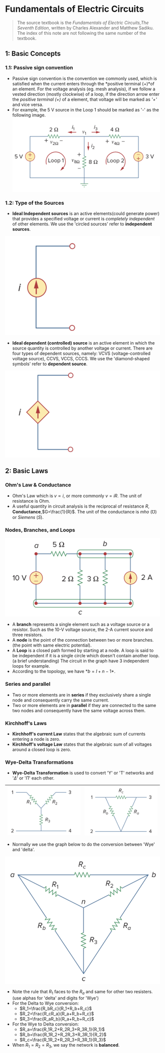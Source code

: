# Fundamentals of Electric Circuits
> The source textbook is the *Fundamentals of Electric Circuits,The Seventh Edition*, written by Charles Alexander and Matthew Sadiku.
> The index of this note are not following the same number of the textbook. 


## 1: Basic Concepts 

### 1.1: Passive sign convention
- Passive sign convention is the convention we commonly used, which is satisfied when the current enters through the *positive terminal (+)*of an element. For the voltage analysis (eg. mesh analysis), if we follow a vested direction (mostly clockwise) of a loop, if the direction arrow enter the *positive terminal (+)* of a element, that voltage will be marked as *'+'* and vice versa.
- For example, the 5 V source in the Loop 1 should be marked as '-' as the following image.
![](image/2022-08-17-18-10-38.png)

### 1.2: Type of the Sources 
- **Ideal Independent sources** is an active elements(could generate power) that provides a specified voltage or current is *completely independent* of other elements. We use the 'circled sources' refer to **independent sources**.

![](image/2022-08-17-18-23-51.png)

- **Ideal dependent (controlled) source** is an active element in which the source quantity is controlled by another voltage or current. There are four types of dependent sources, namely:  VCVS (voltage-controlled voltage source), CCVS, VCCS, CCCS. We use the 'diamond-shaped symbols' refer to **dependent source**.

![](image/2022-08-17-18-30-36.png)

## 2: Basic Laws 

### Ohm's Law & Conductance 

- Ohm's Law which is $v\propto i$, or more commonly $v=iR$. The unit of resistance is Ohm.
- A useful quantity in circuit analysis is the reciprocal of resistance $R$, **Conductance**,$G=\frac{1}{R}$. The unit of the conductance is *mho* ($\mho$) or *Siemens* ($S$).

### Nodes, Branches, and Loops 

![](image/2022-08-18-10-15-52.png)

- A **branch** represents a single element such as a voltage source or a resistor. Such as the 10-V voltage source, the 2-A current source and three resistors.
- A **node** is the point of the connection between two or more branches.(the point with same electric potential).
- A **Loop** is a closed path formed by starting at a node. A loop is said to be independent if it is a single circle which doesn't contain another loop. (a brief understanding) The circuit in the graph have 3 independent loops for example.
- According to the topology, we have $*b=l+n-1*$.

### Series and parallel

- Two or more elements are in **series** if they exclusively share a single node and consequently carry the same current.
- Two or more elements are in **parallel** if they are connected to the same two nodes and consequently have the same voltage across them.

### Kirchhoff's Laws 

- **Kirchhoff's current Law** states that the algebraic sum of currents entering a node is zero.
- **Kirchhoff's voltage Law** states that the algebraic sum of all voltages around a closed loop is zero.

### Wye-Delta Transformations 

- **Wye-Delta Transformation** is used to convert 'Y' or 'T' networks and '$\Delta$' or '$\Pi$' each other. 

|![](image/2022-08-18-14-10-58.png)|![](image/2022-08-18-14-21-20.png)|
|  ----  |  ----  |

- Normally we use the graph below to do the conversion between 'Wye' and 'delta'.

![](image/2022-08-18-16-44-35.png)

- Note the rule that $R_1$ faces to the $R_a$ and same for other two resisters.(use alphas for 'delta' and digits for 'Wye')
- For the Delta to Wye conversion:
    - $R_1=\frac{R_bR_c}{R_1+R_b+R_c}$
    - $R_2=\frac{R_cR_a}{R_a+R_b+R_c}$
    - $R_3=\frac{R_aR_b}{R_a+R_b+R_c}$
- For the Wye to Delta conversion:
    - $R_a=\frac{R_1R_2+R_2R_3+R_3R_1}{R_1}$
    - $R_b=\frac{R_1R_2+R_2R_3+R_3R_1}{R_2}$
    - $R_c=\frac{R_1R_2+R_2R_3+R_3R_1}{R_3}$
- When $R_1=R_2=R_3$, we say the network is **balanced**.